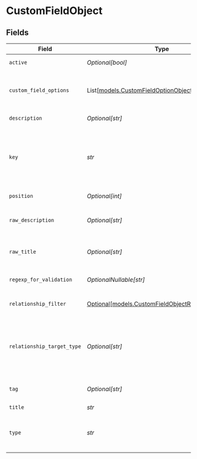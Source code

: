 # CustomFieldObject


## Fields

| Field                                                                                                                                                                                                                              | Type                                                                                                                                                                                                                               | Required                                                                                                                                                                                                                           | Description                                                                                                                                                                                                                        |
| ---------------------------------------------------------------------------------------------------------------------------------------------------------------------------------------------------------------------------------- | ---------------------------------------------------------------------------------------------------------------------------------------------------------------------------------------------------------------------------------- | ---------------------------------------------------------------------------------------------------------------------------------------------------------------------------------------------------------------------------------- | ---------------------------------------------------------------------------------------------------------------------------------------------------------------------------------------------------------------------------------- |
| `active`                                                                                                                                                                                                                           | *Optional[bool]*                                                                                                                                                                                                                   | :heavy_minus_sign:                                                                                                                                                                                                                 | If true, this field is available for use                                                                                                                                                                                           |
| `custom_field_options`                                                                                                                                                                                                             | List[[models.CustomFieldOptionObjectInput](../models/customfieldoptionobjectinput.md)]                                                                                                                                             | :heavy_minus_sign:                                                                                                                                                                                                                 | Required and presented for a custom field of type "dropdown". Each option is represented by an object with a `name` and `value` property                                                                                           |
| `description`                                                                                                                                                                                                                      | *Optional[str]*                                                                                                                                                                                                                    | :heavy_minus_sign:                                                                                                                                                                                                                 | User-defined description of this field's purpose                                                                                                                                                                                   |
| `key`                                                                                                                                                                                                                              | *str*                                                                                                                                                                                                                              | :heavy_check_mark:                                                                                                                                                                                                                 | A unique key that identifies this custom field. This is used for updating the field and referencing in placeholders. The key must consist of only letters, numbers, and underscores. It can't be only numbers                      |
| `position`                                                                                                                                                                                                                         | *Optional[int]*                                                                                                                                                                                                                    | :heavy_minus_sign:                                                                                                                                                                                                                 | Ordering of the field relative to other fields                                                                                                                                                                                     |
| `raw_description`                                                                                                                                                                                                                  | *Optional[str]*                                                                                                                                                                                                                    | :heavy_minus_sign:                                                                                                                                                                                                                 | The dynamic content placeholder, if present, or the `description` value, if not. See [Dynamic Content Items](/api-reference/ticketing/ticket-management/dynamic_content/)                                                          |
| `raw_title`                                                                                                                                                                                                                        | *Optional[str]*                                                                                                                                                                                                                    | :heavy_minus_sign:                                                                                                                                                                                                                 | The dynamic content placeholder, if present, or the `title` value, if not. See [Dynamic Content Items](/api-reference/ticketing/ticket-management/dynamic_content/)                                                                |
| `regexp_for_validation`                                                                                                                                                                                                            | *OptionalNullable[str]*                                                                                                                                                                                                            | :heavy_minus_sign:                                                                                                                                                                                                                 | Regular expression field only. The validation pattern for a field value to be deemed valid                                                                                                                                         |
| `relationship_filter`                                                                                                                                                                                                              | [Optional[models.CustomFieldObjectRelationshipFilter]](../models/customfieldobjectrelationshipfilter.md)                                                                                                                           | :heavy_minus_sign:                                                                                                                                                                                                                 | A filter definition that allows your autocomplete to filter down results                                                                                                                                                           |
| `relationship_target_type`                                                                                                                                                                                                         | *Optional[str]*                                                                                                                                                                                                                    | :heavy_minus_sign:                                                                                                                                                                                                                 | A representation of what type of object the field references. Options are "zen:user", "zen:organization", "zen:ticket", and "zen:custom_object:{key}" where key is a custom object key. For example "zen:custom_object:apartment". |
| `tag`                                                                                                                                                                                                                              | *Optional[str]*                                                                                                                                                                                                                    | :heavy_minus_sign:                                                                                                                                                                                                                 | Optional for custom field of type "checkbox"; not presented otherwise.                                                                                                                                                             |
| `title`                                                                                                                                                                                                                            | *str*                                                                                                                                                                                                                              | :heavy_check_mark:                                                                                                                                                                                                                 | The title of the custom field                                                                                                                                                                                                      |
| `type`                                                                                                                                                                                                                             | *str*                                                                                                                                                                                                                              | :heavy_check_mark:                                                                                                                                                                                                                 | The custom field type: "checkbox", "date", "decimal", "dropdown", "integer", ["lookup"](/api-reference/ticketing/lookup_relationships/lookup_relationships/), "multiselect", "regexp", "text", or "textarea"                       |